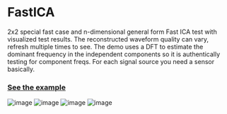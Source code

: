 # FastICA
2x2 special fast case and n-dimensional general form Fast ICA test with visualized test results. The reconstructed waveform quality can vary, refresh multiple times to see. The demo uses a DFT to estimate the dominant frequency in the independent components so it is authentically testing for component freqs. For each signal source you need a sensor basically. 

### [See the example](https://codepen.io/mootytootyfrooty/pen/yyNggbZ)

![image](https://github.com/user-attachments/assets/b544598a-6afc-4305-9d0b-2194c70a9792)
![image](https://github.com/user-attachments/assets/5dc559bd-f3fe-470f-b275-405a3e5a59dc)
![image](https://github.com/user-attachments/assets/9892ab8a-d818-4afb-bf25-ba383eae0010)
![image](https://github.com/user-attachments/assets/a173a933-1751-4170-9a9c-40ef5f525faa)

